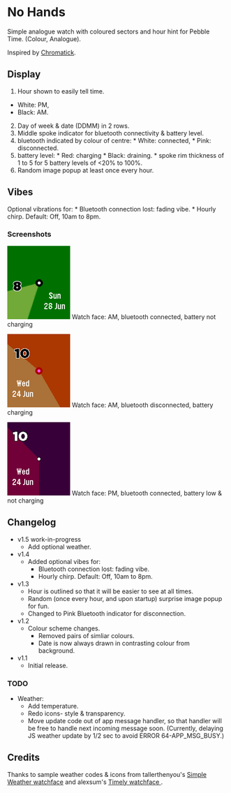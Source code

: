 No Hands
========

Simple analogue watch with coloured sectors and hour hint for Pebble Time. (Colour, Analogue).

Inspired by [Chromatick](http://chromatickface.tumblr.com/concept).

## Display
1. Hour shown to easily tell time.
  * White: PM,
  * Black: AM.
2. Day of week & date (DDMM) in 2 rows.
3. Middle spoke indicator for bluetooth connectivity & battery level.
  1. bluetooth indicated by colour of centre:
    * White: connected,
    * Pink: disconnected.
  2. battery level:
    * Red: charging
    * Black: draining.
    * spoke rim thickness of 1 to 5 for 5 battery levels of <20% to 100%.
4. Random image popup at least once every hour.

## Vibes
Optional vibrations for:
    * Bluetooth connection lost: fading vibe.
    * Hourly chirp. Default: Off, 10am to 8pm.

### Screenshots
![screenshot 1](https://raw.githubusercontent.com/sdneon/NoHands/master/store/pebble-screenshot-1-AM.png "Watch face: AM, bluetooth connected, battery not charging")
Watch face: AM, bluetooth connected, battery not charging

![screenshot 2](https://raw.githubusercontent.com/sdneon/NoHands/master/store/pebble-screenshot-2-AM,DC,charging.png "Watch face: AM, bluetooth disconnected, battery charging")
Watch face: AM, bluetooth disconnected, battery charging

![screenshot 3](https://raw.githubusercontent.com/sdneon/NoHands/master/store/pebble-screenshot-3-PM,low-batt.png "Watch face: PM, bluetooth connected, battery low & not charging")
Watch face: PM, bluetooth connected, battery low & not charging

## Changelog
* v1.5 work-in-progress
  * Add optional weather.
* v1.4
  * Added optional vibes for:
    * Bluetooth connection lost: fading vibe.
    * Hourly chirp. Default: Off, 10am to 8pm.
* v1.3
  * Hour is outlined so that it will be easier to see at all times.
  * Random (once every hour, and upon startup) surprise image popup for fun.
  * Changed to Pink Bluetooth indicator for disconnection.
* v1.2
  * Colour scheme changes.
    * Removed pairs of simliar colours.
    * Date is now always drawn in contrasting colour from background.
* v1.1
  * Initial release.

### TODO
* Weather:
  * Add temperature.
  * Redo icons- style & transparency.
  * Move update code out of app message handler, so that handler will be free to handle next incoming message soon. (Currently, delaying JS weather update by 1/2 sec to avoid ERROR 64-APP_MSG_BUSY.)
  
## Credits
Thanks to sample weather codes & icons from tallerthenyou's [Simple Weather watchface](https://github.com/tallerthenyou/simplicity-with-day) and alexsum's [Timely watchface ](https://github.com/cynorg/PebbleTimely).